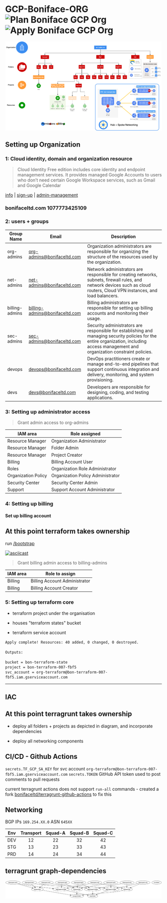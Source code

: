 # GCP-Boniface-ORG ![Plan Boniface GCP Org](https://github.com/mrkaleslie/gcp-boniface-org/workflows/Plan%20Boniface%20GCP%20Org/badge.svg) ![Apply Boniface GCP Org](https://github.com/mrkaleslie/gcp-boniface-org/workflows/Apply%20Boniface%20GCP%20Org/badge.svg)


![org-diagram](./Org-Diagram.png)

## Setting up Organization

### 1: Cloud identity, domain and organization resource

> Cloud Identity Free edition includes core identity and endpoint management services.
> It provides managed Google Accounts to users who don’t need certain Google Workspace services, such as Gmail and Google Calendar

[info](https://support.google.com/cloudidentity/answer/7319251?hl=en) | [sign-up](https://cloud.google.com/identity/docs/setup#sign-up-for-the-free-edition-of-cloud-identity) | [admin-management](https://admin.google.com)

### **bonifaceltd.com	1077773425109**

### 2: users + groups

| Group Name           | Email                          | Description                                                                                                                                                                            |
|----------------|--------------------------------|----------------------------------------------------------------------------------------------------------------------------------------------------------------------------------------|
| org-admins     | org-admins@bonifaceltd.com     | Organization administrators are responsible for organizing the structure of the resources used by the organization.                                                                    |
| net-admins     | net-admins@bonifaceltd.com     | Network administrators are responsible for creating networks, subnets, firewall rules, and network devices such as cloud routers, Cloud VPN instances, and load balancers.             |
| billing-admins | billing-admins@bonifaceltd.com | Billing administrators are responsible for setting up billing accounts and monitoring their usage.                                                                                     |
| sec-admins     | sec-admins@bonifaceltd.com     | Security administrators are responsible for establishing and managing security policies for the entire organization, including access management and organization constraint policies. |
| devops         | devops@bonifaceltd.com         | DevOps practitioners create or manage end-to-end pipelines that support continuous integration and delivery, monitoring, and system provisioning.                                      |
| devs           | devs@bonifaceltd.com           | Developers are responsible for designing, coding, and testing applications.                                                                                                            |

### 3: Setting up administrator access

> Grant admin access to org-admins

| IAM area            | Role assigned                     |
|---------------------|-----------------------------------|
| Resource Manager    | Organization Administrator        |
| Resource Manager    | Folder Admin                      |
| Resource Manager    | Project Creator                   |
| Billing             | Billing Account User              |
| Roles               | Organization Role Administrator   |
| Organization Policy | Organization Policy Administrator |
| Security Center     | Security Center Admin             |
| Support             | Support Account Administrator     |

### 4: Setting up billing

#### Set up billing account

At this point terraform takes ownership
---

run [/bootstrap](./bootstrap)

[![asciicast](https://asciinema.org/a/Wfi0wVP7RSLipFYJurxdhwd6A.svg)](https://asciinema.org/a/Wfi0wVP7RSLipFYJurxdhwd6A?t=3)

> Grant billing admin access to billing-admins

| IAM area         | Role to assign                |
|------------------|-------------------------------|
| Billing          | Billing Account Administrator |
| Billing          | Billing Account Creator       |

### 5: Setting up terraform core

- terraform project under the organisation

- houses "terraform states" bucket

- terraform service account

```
Apply complete! Resources: 40 added, 0 changed, 0 destroyed.

Outputs:

bucket = bon-terraform-state
project = bon-terraform-007-fbf5
svc_account = org-terraform@bon-terraform-007-fbf5.iam.gserviceaccount.com
```
---

## IAC

At this point terragrunt takes ownership
---

- deploy all folders + projects as depicted in diagram, and incorporate dependencies

- deploy all networking components

## CI/CD - Github Actions

`secrets.TF_GCP_SA_KEY` for svc account `org-terraform@bon-terraform-007-fbf5.iam.gserviceaccount.com`
`secrets.TOKEN` GitHub API token used to post comments to pull requests

current terragrunt actions does not support `run-all` commands - created a fork [bonifaceltd/terragrunt-github-actions](https://github.com/bonifaceltd/terragrunt-github-actions) to fix this 

## Networking

BGP IPs `169.254.XX.0`
ASN `645XX`

| Env | Transport | Squad-A | Squad-B | Squad-C |
|:---:|:---------:|:-------:|:-------:|:-------:|
| DEV |     12    |    22   |    32   |    42   |
| STG |     13    |    23   |    33   |    43   |
| PRD |     14    |    24   |    34   |    44   |


## terragrunt graph-dependencies

![graphviz](./graphviz.png)
